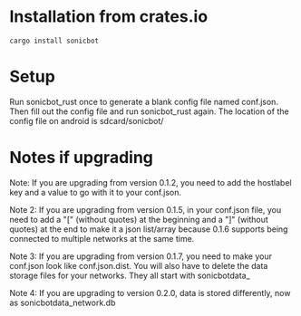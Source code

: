 # Installation from crates.io
```
cargo install sonicbot
```

# Setup
Run sonicbot_rust once to generate a blank config file named conf.json.  Then fill out the config file and run sonicbot_rust again.  The location of the config file on android is sdcard/sonicbot/

# Notes if upgrading
Note: If you are upgrading from version 0.1.2, you need to add the hostlabel key and a value to go with it to your conf.json.


Note 2: If you are upgrading from version 0.1.5, in your conf.json file, you need to add a "[" (without quotes) at the beginning and a "]" (without quotes) at the end to make it a json list/array because 0.1.6 supports being connected to multiple networks at the same time.


Note 3: If you are upgrading from version 0.1.7, you need to make your conf.json look like conf.json.dist.  You will also have to delete the data storage files for your networks.  They all start with sonicbotdata_

Note 4: If you are upgrading to version 0.2.0, data is stored differently, now as sonicbotdata_network.db

